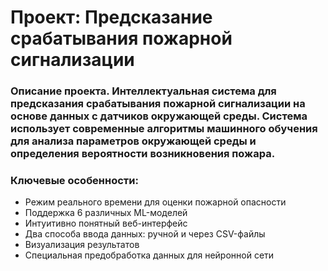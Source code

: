 # Проект: Предсказание срабатывания пожарной сигнализации
### Описание проекта. Интеллектуальная система для предсказания срабатывания пожарной сигнализации на основе данных с датчиков окружающей среды. Система использует современные алгоритмы машинного обучения для анализа параметров окружающей среды и определения вероятности возникновения пожара.

### Ключевые особенности:
- Режим реального времени для оценки пожарной опасности
- Поддержка 6 различных ML-моделей
- Интуитивно понятный веб-интерфейс
- Два способа ввода данных: ручной и через CSV-файлы
- Визуализация результатов 
- Специальная предобработка данных для нейронной сети
